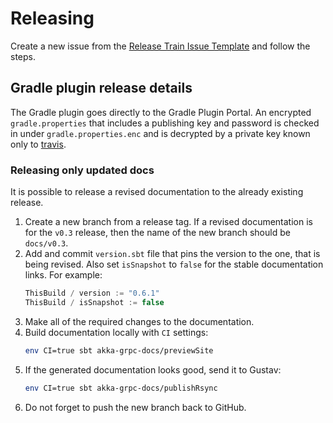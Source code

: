 # Releasing

Create a new issue from the [Release Train Issue Template](docs/release-train-issue-template.md) and follow the steps.

## Gradle plugin release details

The Gradle plugin goes directly to the Gradle Plugin Portal. An encrypted `gradle.properties` that includes a
publishing key and password is checked in under `gradle.properties.enc` and is decrypted by a private key known
only to [travis](https://docs.travis-ci.com/user/encrypting-files/).

### Releasing only updated docs

It is possible to release a revised documentation to the already existing release.

1. Create a new branch from a release tag. If a revised documentation is for the `v0.3` release, then the name of the new branch should be `docs/v0.3`.
1. Add and commit `version.sbt` file that pins the version to the one, that is being revised. Also set `isSnapshot` to `false` for the stable documentation links. For example:
    ```scala
    ThisBuild / version := "0.6.1"
    ThisBuild / isSnapshot := false
    ```
1. Make all of the required changes to the documentation.
1. Build documentation locally with `CI` settings:
    ```sh
    env CI=true sbt akka-grpc-docs/previewSite
    ```
1. If the generated documentation looks good, send it to Gustav:
    ```sh
    env CI=true sbt akka-grpc-docs/publishRsync
    ```
1. Do not forget to push the new branch back to GitHub.
